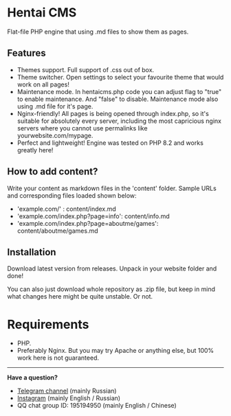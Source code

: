 # Hentai CMS
Flat-file PHP engine that using .md files to show them as pages.

## Features
- Themes support. Full support of .css out of box.
- Theme switcher. Open settings to select your favourite theme that would work on all pages!
- Maintenance mode. In hentaicms.php code you can adjust flag to "true" to enable maintenance. And "false" to disable. Maintenance mode also using .md file for it's page.
- Nginx-friendly! All pages is being opened through index.php, so it's suitable for absolutely every server, including the most capricious nginx servers where you cannot use permalinks like yourwebsite.com/mypage.
- Perfect and lightweight! Engine was tested on PHP 8.2 and works greatly here!

## How to add content?
Write your content as markdown files in the 'content' folder.
Sample URLs and corresponding files loaded shown below:
* 'example.com/' : content/index.md
* 'example.com/index.php?page=info': content/info.md
* 'example.com/index.php?page=aboutme/games': content/aboutme/games.md

## Installation
Download latest version from releases. Unpack in your website folder and done!

You can also just download whole repository as .zip file, but keep in mind what changes here might be quite unstable. Or not.

# Requirements
- PHP.
- Preferably Nginx. But you may try Apache or anything else, but 100% work here is not guaranteed.

---

**Have a question?**
- [Telegram channel](https://t.me/+fgCDiyU802s1NWZi) (mainly Russian)
- [Instagram](https://instagram.com/felixfester) (mainly English / Russian)
- QQ chat group ID: 195194950 (mainly English / Chinese)
